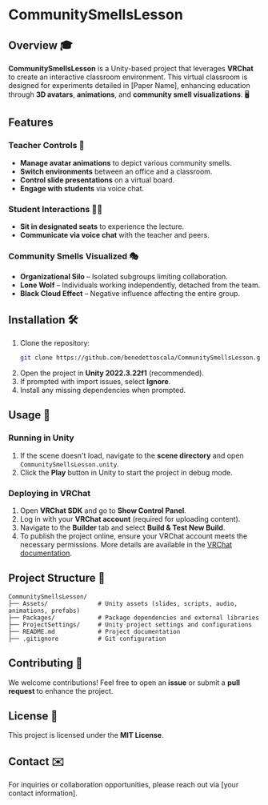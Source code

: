 # CommunitySmellsLesson

## Overview 🎓

**CommunitySmellsLesson** is a Unity-based project that leverages **VRChat** to create an interactive classroom environment. This virtual classroom is designed for experiments detailed in [Paper Name], enhancing education through **3D avatars**, **animations**, and **community smell visualizations**. 🖥️

## Features

### Teacher Controls 🎤
- **Manage avatar animations** to depict various community smells.
- **Switch environments** between an office and a classroom.
- **Control slide presentations** on a virtual board.
- **Engage with students** via voice chat.

### Student Interactions 🧑‍🎓
- **Sit in designated seats** to experience the lecture.
- **Communicate via voice chat** with the teacher and peers.

### Community Smells Visualized 🎭
- **Organizational Silo** – Isolated subgroups limiting collaboration.
- **Lone Wolf** – Individuals working independently, detached from the team.
- **Black Cloud Effect** – Negative influence affecting the entire group.

## Installation 🛠️

1. Clone the repository:
   ```sh
   git clone https://github.com/benedettoscala/CommunitySmellsLesson.git
   ```
2. Open the project in **Unity 2022.3.22f1** (recommended).
3. If prompted with import issues, select **Ignore**.
4. Install any missing dependencies when prompted.

## Usage 🚀

### Running in Unity
1. If the scene doesn't load, navigate to the **scene directory** and open `CommunitySmellsLesson.unity`.
2. Click the **Play** button in Unity to start the project in debug mode.

### Deploying in VRChat
1. Open **VRChat SDK** and go to **Show Control Panel**.
2. Log in with your **VRChat account** (required for uploading content).
3. Navigate to the **Builder** tab and select **Build & Test New Build**.
4. To publish the project online, ensure your VRChat account meets the necessary permissions. More details are available in the [VRChat documentation](https://docs.vrchat.com/).

## Project Structure 📁
```
CommunitySmellsLesson/
├── Assets/              # Unity assets (slides, scripts, audio, animations, prefabs)
├── Packages/            # Package dependencies and external libraries
├── ProjectSettings/     # Unity project settings and configurations
├── README.md            # Project documentation
├── .gitignore           # Git configuration
```

## Contributing 🤝
We welcome contributions! Feel free to open an **issue** or submit a **pull request** to enhance the project.

## License 📜
This project is licensed under the **MIT License**.

## Contact ✉️
For inquiries or collaboration opportunities, please reach out via [your contact information].

